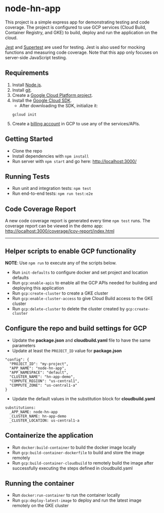 # node-hn-app

This project is a simple express app for demonstrating testing and code coverage. The project is configured to use GCP services (Cloud Build, Container Registry, and GKE) to build, deploy and run the application on the cloud.

[Jest](https://facebook.github.io/jest/) and
[Supertest](https://github.com/visionmedia/supertest) are used for testing.
Jest is also used for mocking functions and measuring code coverage.
Note that this app only focuses on server-side JavaScript testing.

## Requirements

1. Install [Node.js](https://nodejs.org/en/).
2. Install [git](https://git-scm.com/).
3. Create a [Google Cloud Platform project](https://console.cloud.google.com).
4. Install the [Google Cloud SDK](https://cloud.google.com/sdk/).
   - After downloading the SDK, initialize it:
   ```
   gcloud init
   ```
5. Create a [billing account](https://console.cloud.google.com/billing) in GCP to use any of the services/APIs.

## Getting Started

- Clone the repo
- Install dependencies with `npm install`
- Run server with `npm start` and go here:
[http://localhost:3000/](http://localhost:3000/)

## Running Tests

- Run unit and integration tests: `npm test`
- Run end-to-end tests: `npm run test:e2e`

## Code Coverage Report

A new code coverage report is generated every time `npm test` runs.
The coverage report can be viewed in the demo app:
[http://localhost:3000/coverage/lcov-report/index.html](http://localhost:3000/coverage/lcov-report/index.html)

---

## Helper scripts to enable GCP functionality

**NOTE**: Use `npm run` to execute any of the scripts below.

- Run `init-defaults` to configure docker and set project and location defaults
- Run `gcp:enable-apis` to enable all the GCP APIs needed for building and deploying this application
- Run `gcp:create-cluster` to create a GKE cluster
- Run `gcp:enable-cluster-access` to give Cloud Build access to the GKE cluster
- Run `gcp:delete-cluster` to delete the cluster created by `gcp:create-cluster`

## Configure the repo and build settings for GCP
- Update the **package.json** and **cloudbuild.yaml** file to have the same parameters
- Update at least the `PROJECT_ID` value for **package.json**
```
"config": {
  "PROJECT_ID": "my-project",
  "APP_NAME": "node-hn-app",
  "APP_NAMESPACE": "default",
  "CLUSTER_NAME": "hn-app-demo",
  "COMPUTE_REGION": "us-central1",
  "COMPUTE_ZONE": "us-central1-a"
}
```
- Update the default values in the substitution block for **cloudbuild.yaml**
```
substitutions:
  _APP_NAME: node-hn-app
  _CLUSTER_NAME: hn-app-demo
  _CLUSTER_LOCATION: us-central1-a
```

## Containerize the application

- Run `docker:build-container` to build the docker image locally
- Run `gcp:build-container-dockerfile` to build and store the image remotely
- Run `gcp:build-container-cloudbuild` to remotely build the image after successfully executing the steps defined in cloudbuild.yaml

## Running the container

- Run `docker:run-container` to run the container locally
- Run `gcp:deploy-latest-image` to deploy and run the latest image remotely on the GKE cluster